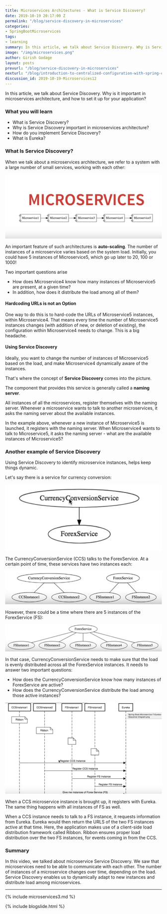 ```yaml
---
title: Microservices Architectures - What is Service Discovery?
date: 2019-10-19 20:17:00 Z
permalink: "/blog/service-discovery-in-microservices"
categories:
- SpringBootMicroservices
tags:
- learning
summary: In this article, we talk about Service Discovery. Why is Service Discovery important in microservices architecture, and how to set it up for your application.
image: "/img/microservices.png"
author: Girish Godage
layout: posts
prevurl: "/blog/service-discovery-in-microservices"
nexturl: "/blog/introduction-to-centralized-configuration-with-spring-cloud-config-server"
discussion_id: 2019-10-19-Microservices12
---
```


In this article, we talk about Service Discovery. Why is it important in microservices architecture, and how to set it up for your application?

### What you will learn
- What is Service Discovery?
- Why is Service Discovery important in microservices architecture?
- How do you implement Service Discovery?
- What is Eureka?

### What Is Service Discovery?

When we talk about a microservices architecture, we refer to a system with a large number of small services, working with each other:

![image info](/images/Capture-051-02.png)

An important feature of such architectures is **auto-scaling**. The number of instances of a microservice varies based on the system load. Initially, you could have 5 instances of Microservice5, which go up later to 20, 100 or 1000!  

Two important questions arise
- How does Microservice4 know how many instances of Microservice5 are present, at a given time? 
- In addition, how does it distribute the load among all of them?

#### Hardcoding URLs is not an Option

One way to do this is to hard-code the URLs of Microservice5 instances, within Microservice4. That means every time the number of Microservice5 instances changes (with addition of new, or deletion of existing), the configuration within Microservice4 needs to change. This is a big headache.

#### Using Service Discovery

Ideally, you want to change the number of instances of Microservice5 based on the load, and make Microservice4 dynamically aware of the instances. 

That's where the concept of **Service Discovery** comes into the picture. 

The component that provides this service is generally called a **naming server**. 

All instances of all the microservices, register themselves with the naming server. Whenever a microservice wants to talk to another microservices, it asks the naming server about the available instances.

In the example above, whenever a new instance of Microservice5 is launched, it registers with the naming server. When Microservice4 wants to talk to Microservice5, it asks the naming server - what are the available instances of Microservice5?


### Another example of Service Discovery

Using Service Discovery to identify microservice instances, helps keep things dynamic. 

Let's say there is a service for currency conversion:

![image info](/images/Capture-051-03.png)

The CurrencyConversionService (CCS) talks to the ForexService. At a certain point of time, these services have two instances each: 

![image info](/images/Capture-051-04.png)   

However, there could be a time where there are 5 instances of the ForexService (FS): 

![image info](/images/Capture-051-05.png)

In that case, CurrencyConversionService needs to make sure that the load is evenly distributed across all the ForexService instances. It needs to answer two important questions:

* How does the CurrencyConversionService know how many instances of ForexService are active?
* How does the CurrencyConversionService distribute the load among those active instances?

![image info](/images/Capture-051-06.png)

When a CCS microservice instance is brought up, it registers with Eureka. The same thing happens with all instances of FS as well. 

When a CCS instance needs to talk to a FS instance, it requests information from Eureka. Eureka would then return the URLS of the two FS instances active at that time. Here, the application makes use of a client-side load distribution framework called Ribbon. Ribbon ensures proper load distribution over the two FS instances, for events coming in from the CCS.


### Summary

In this video, we talked about microservice Service Discovery. We saw that microservices need to be able to communicate with each other. The number of instances of a microservice changes over time, depending on the load. Service Discovery enables us to dynamically adapt to new instances and distribute load among microservices.

---
{% include microservices3.md %}

{% include blogslide.html %}

